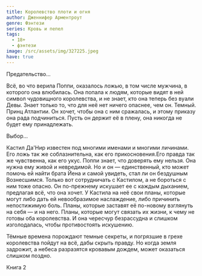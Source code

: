 ```yaml
---
title: Королевство плоти и огня
author: Дженнифер Арментроут
genre: Фэнтези
series: Кровь и пепел
tags:
  - 18+
  - фэнтези
image: /src/assets/img/327225.jpeg
have: true
---
```

Предательство...

Всё, во что верила Поппи, оказалось ложью, в том числе мужчина, в которого она влюбилась. Она попала к людям, которые видят в ней символ чудовищного королевства, и не знает, кто она теперь без вуали Девы. Знает только то, что для неё нет ничего опаснее, чем он. Темный. Принц Атлантии. Он хочет, чтобы она с ним сражалась, и этому приказу она рада подчиниться. Пусть он держит её в плену, она никогда не будет ему принадлежать.

Выбор...

Кастил Да'Нир известен под многими именами и многими личинами. Его ложь так же соблазнительна, как его прикосновения.Его правда так же чувственна, как его укус. Поппи знает, что доверять ему нельзя. Она нужна ему живой и невредимой. Но и он — единственный, кто может помочь ей найти брата Йена и самой увидеть, стал ли он бездушным Вознесшимся. Только вот сотрудничать с Кастилом, а не бороться с ним тоже опасно. Он по-прежнему искушает ее с каждым дыханием, предлагая всё, что она хочет. У Кастила на неё свои планы, которые могут либо дать ей невообразимое наслаждение, либо причинить непостижимую боль. Планы, которые заставят её по-новому взглянуть на себя — и на него. Планы, которые могут связать их жизни, к чему не готовы оба королевства. И она чересчур безрассудна и слишком изголодалась, чтобы противостоять искушению.

Тёмные времена порождают темные секреты, и погрязшие в грехе королевства пойдут на всё, дабы скрыть правду. Но когда земля задрожит, а небеса разразятся кровавым дождем, может оказаться слишком поздно.

Книга 2

